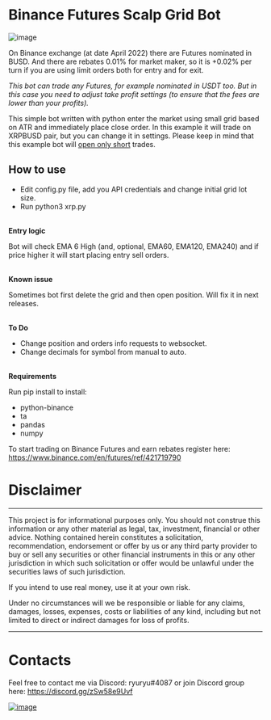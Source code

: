 # Binance Futures Scalp Grid Bot

![image](https://user-images.githubusercontent.com/81808867/164885242-d2da893e-e60e-444e-be76-7e41aa9bb7ed.png)


On Binance exchange (at date April 2022) there are Futures nominated in BUSD. And there are rebates 0.01% for market maker, so it is +0.02% per turn if you are using limit orders both for entry and for exit.

<i>This bot can trade any Futures, for example nominated in USDT too. But in this case you need to adjust take profit settings (to ensure that the fees are lower than your profits).</i>


This simple bot written with python enter the market using small grid based on ATR and immediately place close order. In this example it will trade on XRPBUSD pair, but you can change it in settings. Please keep in mind that this example bot will <u>open only short</u> trades.

## How to use
- Edit config.py file, add you API credentials and change initial grid lot size.
- Run python3 xrp.py

<br>
<strong>Entry logic</strong>

Bot will check EMA 6 High (and, optional, EMA60, EMA120, EMA240) and if price higher it will start placing entry sell orders.

<br>
<strong>Known issue</strong>

Sometimes bot first delete the grid and then open position. Will fix it in next releases.

<br>
<strong>To Do</strong>

- Change position and orders info requests to websocket.
- Change decimals for symbol from manual to auto.

<br>
<strong>Requirements</strong>

Run pip install to install:
- python-binance
- ta
- pandas
- numpy


To start trading on Binance Futures and earn rebates register here: https://www.binance.com/en/futures/ref/421719790

# Disclaimer
<hr>
This project is for informational purposes only. You should not construe this information or any other material as legal, tax, investment, financial or other advice. Nothing contained herein constitutes a solicitation, recommendation, endorsement or offer by us or any third party provider to buy or sell any securities or other financial instruments in this or any other jurisdiction in which such solicitation or offer would be unlawful under the securities laws of such jurisdiction.

If you intend to use real money, use it at your own risk.

Under no circumstances will we be responsible or liable for any claims, damages, losses, expenses, costs or liabilities of any kind, including but not limited to direct or indirect damages for loss of profits.
<hr>

# Contacts

Feel free to contact me via Discord: ryuryu#4087
or join Discord group here: https://discord.gg/zSw58e9Uvf

<a href="https://discord.gg/zSw58e9Uvf">![image](https://user-images.githubusercontent.com/81808867/166115186-70de12b2-39fd-4eda-bb12-c1d8bec24ac6.png)</a>

